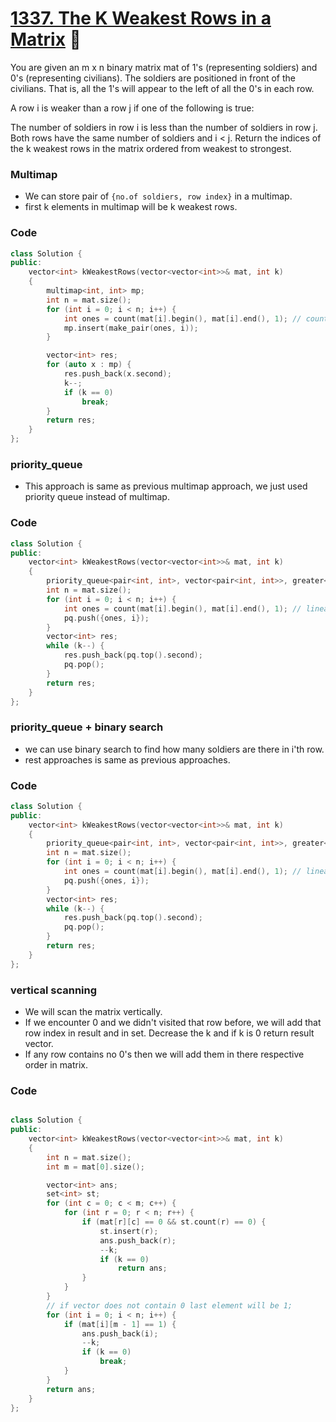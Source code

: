 # [1337. The K Weakest Rows in a Matrix](https://leetcode.com/problems/the-k-weakest-rows-in-a-matrix/) 🌟

You are given an m x n binary matrix mat of 1's (representing soldiers) and 0's (representing civilians). The soldiers are positioned in front of the civilians. That is, all the 1's will appear to the left of all the 0's in each row.

A row i is weaker than a row j if one of the following is true:

The number of soldiers in row i is less than the number of soldiers in row j.
Both rows have the same number of soldiers and i < j.
Return the indices of the k weakest rows in the matrix ordered from weakest to strongest.

### Multimap

-   We can store pair of `{no.of soldiers, row index}` in a multimap.
-   first k elements in multimap will be k weakest rows.

### Code

```cpp
class Solution {
public:
    vector<int> kWeakestRows(vector<vector<int>>& mat, int k)
    {
        multimap<int, int> mp;
        int n = mat.size();
        for (int i = 0; i < n; i++) {
            int ones = count(mat[i].begin(), mat[i].end(), 1); // count 1's in row i
            mp.insert(make_pair(ones, i));
        }

        vector<int> res;
        for (auto x : mp) {
            res.push_back(x.second);
            k--;
            if (k == 0)
                break;
        }
        return res;
    }
};
```

### priority_queue

-   This approach is same as previous multimap approach, we just used priority queue instead of multimap.

### Code

```cpp
class Solution {
public:
    vector<int> kWeakestRows(vector<vector<int>>& mat, int k)
    {
        priority_queue<pair<int, int>, vector<pair<int, int>>, greater<pair<int, int>>> pq;
        int n = mat.size();
        for (int i = 0; i < n; i++) {
            int ones = count(mat[i].begin(), mat[i].end(), 1); // linear
            pq.push({ones, i});
        }
        vector<int> res;
        while (k--) {
            res.push_back(pq.top().second);
            pq.pop();
        }
        return res;
    }
};
```

### priority_queue + binary search

-   we can use binary search to find how many soldiers are there in i'th row.
-   rest approaches is same as previous approaches.

### Code

```cpp
class Solution {
public:
    vector<int> kWeakestRows(vector<vector<int>>& mat, int k)
    {
        priority_queue<pair<int, int>, vector<pair<int, int>>, greater<pair<int, int>>> pq;
        int n = mat.size();
        for (int i = 0; i < n; i++) {
            int ones = count(mat[i].begin(), mat[i].end(), 1); // linear search
            pq.push({ones, i});
        }
        vector<int> res;
        while (k--) {
            res.push_back(pq.top().second);
            pq.pop();
        }
        return res;
    }
};
```

### vertical scanning

-   We will scan the matrix vertically.
-   If we encounter 0 and we didn't visited that row before, we will add that row index in result and in set. Decrease the k and if k is 0 return result vector.
-   If any row contains no 0's then we will add them in there respective order in matrix.

### Code

```cpp

class Solution {
public:
    vector<int> kWeakestRows(vector<vector<int>>& mat, int k)
    {
        int n = mat.size();
        int m = mat[0].size();

        vector<int> ans;
        set<int> st;
        for (int c = 0; c < m; c++) {
            for (int r = 0; r < n; r++) {
                if (mat[r][c] == 0 && st.count(r) == 0) {
                    st.insert(r);
                    ans.push_back(r);
                    --k;
                    if (k == 0)
                        return ans;
                }
            }
        }
        // if vector does not contain 0 last element will be 1;
        for (int i = 0; i < n; i++) {
            if (mat[i][m - 1] == 1) {
                ans.push_back(i);
                --k;
                if (k == 0)
                    break;
            }
        }
        return ans;
    }
};
```
